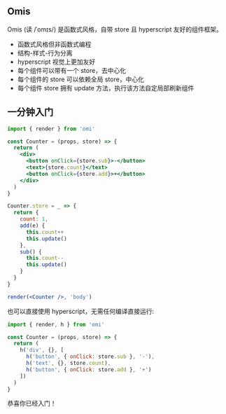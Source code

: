 ## Omis

Omis (读 /ˈomɪs/) 是函数式风格，自带 store 且 hyperscript 友好的组件框架。

* 函数式风格但非函数式编程 
* 结构-样式-行为分离
* hyperscript 视觉上更加友好
* 每个组件可以带有一个 store，去中心化
* 每个组件的 store 可以依赖全局 store，中心化
* 每个组件 store 拥有 update 方法，执行该方法自定局部刷新组件

## 一分钟入门

```jsx
import { render } from 'omi'

const Counter = (props, store) => {
  return (
    <div>
      <button onClick={store.sub}>-</button>
      <text>{store.count}</text>
      <button onClick={store.add}>+</button>
    </div>
  )
}

Counter.store = _ => {
  return {
    count: 1,
    add(e) {
      this.count++
      this.update()
    },
    sub() {
      this.count--
      this.update()
    }
  }
}

render(<Counter />, 'body')
```

也可以直接使用 hyperscript，无需任何编译直接运行:

```js
import { render, h } from 'omi'

const Counter = (props, store) => {
  return (
    h('div', {}, [
      h('button', { onClick: store.sub }, '-'),
      h('text', {}, store.count),
      h('button', { onClick: store.add }, '+')
    ])
  )
}
```

恭喜你已经入门！
